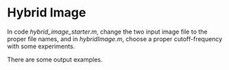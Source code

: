 # Hybrid Image
In code *hybrid_image_starter.m*, change the two input image file to the proper file names, and in *hybridImage.m*, choose a proper cutoff-frequency with some experiments.

There are some output examples.
